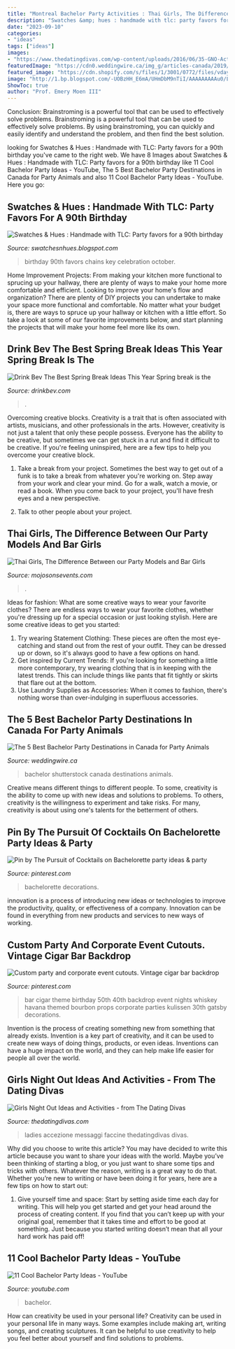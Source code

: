 ```yaml
---
title: "Montreal Bachelor Party Activities : Thai Girls, The Difference Between Our Party Models And Bar Girls"
description: "Swatches &amp; hues : handmade with tlc: party favors for a 90th birthday"
date: "2023-09-10"
categories:
- "ideas"
tags: ["ideas"]
images:
- "https://www.thedatingdivas.com/wp-content/uploads/2016/06/35-GNO-Activities.jpg"
featuredImage: "https://cdn0.weddingwire.ca/img_g/articles-canada/2019/03-01-2019/bachelor-party-shutterstock-772005289.jpg"
featured_image: "https://cdn.shopify.com/s/files/1/3001/0772/files/vday01_480x480.jpg?v=1626519748"
image: "http://1.bp.blogspot.com/-UOBzHH_E6mA/UHmDbM9nTiI/AAAAAAAAAu0/LqywYYbKgNg/s1600/IMG_0380e.jpg"
ShowToc: true
author: "Prof. Emery Moen III"
---
```



Conclusion: Brainstroming is a powerful tool that can be used to effectively solve problems.
Brainstroming is a powerful tool that can be used to effectively solve problems. By using brainstroming, you can quickly and easily identify and understand the problem, and then find the best solution.

	

		
looking for Swatches &amp; Hues : Handmade with TLC: Party favors for a 90th birthday you've came to the right web. We have 8 Images about Swatches &amp; Hues : Handmade with TLC: Party favors for a 90th birthday like 11 Cool Bachelor Party Ideas - YouTube, The 5 Best Bachelor Party Destinations in Canada for Party Animals and also 11 Cool Bachelor Party Ideas - YouTube. Here you go:
		
    
## Swatches &amp; Hues : Handmade With TLC: Party Favors For A 90th Birthday

<img loading=lazy src="http://1.bp.blogspot.com/-UOBzHH_E6mA/UHmDbM9nTiI/AAAAAAAAAu0/LqywYYbKgNg/s1600/IMG_0380e.jpg" onerror="this.onerror=null;this.src='https://tse3.mm.bing.net/th?id=OIP.iYEegqknsNYgM9XzKNPo_gHaFS&amp;pid=15.1';" alt="Swatches &amp; Hues : Handmade with TLC: Party favors for a 90th birthday">

_Source: swatchesnhues.blogspot.com_

>birthday 90th favors chains key celebration october. 

	

Home Improvement Projects: From making your kitchen more functional to sprucing up your hallway, there are plenty of ways to make your home more comfortable and efficient.
Looking to improve your home's flow and organization? There are plenty of DIY projects you can undertake to make your space more functional and comfortable. No matter what your budget is, there are ways to spruce up your hallway or kitchen with a little effort. So take a look at some of our favorite improvements below, and start planning the projects that will make your home feel more like its own.

    
## Drink Bev The Best Spring Break Ideas This Year Spring Break Is The

<img loading=lazy src="https://cdn.shopify.com/s/files/1/3001/0772/files/vday01_480x480.jpg?v=1626519748" onerror="this.onerror=null;this.src='https://tse4.mm.bing.net/th?id=OIP.MAct3kVKd39yq4kH4trloAHaEj&amp;pid=15.1';" alt="Drink Bev The Best Spring Break Ideas This Year Spring break is the">

_Source: drinkbev.com_

>. 

	

Overcoming creative blocks.
Creativity is a trait that is often associated with artists, musicians, and other professionals in the arts. However, creativity is not just a talent that only these people possess. Everyone has the ability to be creative, but sometimes we can get stuck in a rut and find it difficult to be creative. If you're feeling uninspired, here are a few tips to help you overcome your creative block.
1. Take a break from your project. Sometimes the best way to get out of a funk is to take a break from whatever you're working on. Step away from your work and clear your mind. Go for a walk, watch a movie, or read a book. When you come back to your project, you'll have fresh eyes and a new perspective.

2. Talk to other people about your project.

    
## Thai Girls, The Difference Between Our Party Models And Bar Girls

<img loading=lazy src="http://mojosonsevents.com/wp-content/uploads/2017/01/sexy-party-models.jpg" onerror="this.onerror=null;this.src='https://tse2.mm.bing.net/th?id=OIP.gXzFpeTmIaLkAuuvftzUgQHaE8&amp;pid=15.1';" alt="Thai Girls, The Difference Between our Party Models and Bar Girls">

_Source: mojosonsevents.com_

>. 

	

Ideas for fashion: What are some creative ways to wear your favorite clothes?
There are endless ways to wear your favorite clothes, whether you're dressing up for a special occasion or just looking stylish. Here are some creative ideas to get you started: 
1. Try wearing Statement Clothing: These pieces are often the most eye-catching and stand out from the rest of your outfit. They can be dressed up or down, so it's always good to have a few options on hand. 
2. Get inspired by Current Trends: If you're looking for something a little more contemporary, try wearing clothing that is in keeping with the latest trends. This can include things like pants that fit tightly or skirts that flare out at the bottom. 
3. Use Laundry Supplies as Accessories: When it comes to fashion, there's nothing worse than over-indulging in superfluous accessories.

    
## The 5 Best Bachelor Party Destinations In Canada For Party Animals

<img loading=lazy src="https://cdn0.weddingwire.ca/img_g/articles-canada/2019/03-01-2019/bachelor-party-shutterstock-772005289.jpg" onerror="this.onerror=null;this.src='https://tse4.mm.bing.net/th?id=OIP.W6x5et_aV1ztxSBsy8OpvgHaE8&amp;pid=15.1';" alt="The 5 Best Bachelor Party Destinations in Canada for Party Animals">

_Source: weddingwire.ca_

>bachelor shutterstock canada destinations animals. 

	

Creative means different things to different people. To some, creativity is the ability to come up with new ideas and solutions to problems. To others, creativity is the willingness to experiment and take risks. For many, creativity is about using one's talents for the betterment of others.

    
## Pin By The Pursuit Of Cocktails On Bachelorette Party Ideas &amp; Party

<img loading=lazy src="https://i.pinimg.com/736x/6f/1e/ba/6f1eba54e96f7bd9fff840b4a4857a19.jpg" onerror="this.onerror=null;this.src='https://tse2.mm.bing.net/th?id=OIP.XuWvSCmCxnvHwIA19jk22QHaHa&amp;pid=15.1';" alt="Pin by The Pursuit of Cocktails on Bachelorette party ideas &amp; party">

_Source: pinterest.com_

>bachelorette decorations. 

	

innovation is a process of introducing new ideas or technologies to improve the productivity, quality, or effectiveness of a company. Innovation can be found in everything from new products and services to new ways of working. 

    
## Custom Party And Corporate Event Cutouts. Vintage Cigar Bar Backdrop

<img loading=lazy src="https://i.pinimg.com/originals/dc/37/35/dc3735eeb31ffeaee59859b25e39277d.jpg" onerror="this.onerror=null;this.src='https://tse2.mm.bing.net/th?id=OIP.N7gI2dTLi4pK4YK_TLOMXgHaHa&amp;pid=15.1';" alt="Custom party and corporate event cutouts. Vintage cigar bar backdrop">

_Source: pinterest.com_

>bar cigar theme birthday 50th 40th backdrop event nights whiskey havana themed bourbon props corporate parties kulissen 30th gatsby decorations. 

	

Invention is the process of creating something new from something that already exists. Invention is a key part of creativity, and it can be used to create new ways of doing things, products, or even ideas. Inventions can have a huge impact on the world, and they can help make life easier for people all over the world.

    
## Girls Night Out Ideas And Activities - From The Dating Divas

<img loading=lazy src="https://www.thedatingdivas.com/wp-content/uploads/2016/06/35-GNO-Activities.jpg" onerror="this.onerror=null;this.src='https://tse3.mm.bing.net/th?id=OIP.eVLQzzQ67uqh2DvIJs3FFQHaSm&amp;pid=15.1';" alt="Girls Night Out Ideas and Activities - from The Dating Divas">

_Source: thedatingdivas.com_

>ladies accezione messaggi faccine thedatingdivas divas. 

	

Why did you choose to write this article?
You may have decided to write this article because you want to share your ideas with the world. Maybe you’ve been thinking of starting a blog, or you just want to share some tips and tricks with others. Whatever the reason, writing is a great way to do that. Whether you’re new to writing or have been doing it for years, here are a few tips on how to start out:
1. Give yourself time and space: Start by setting aside time each day for writing. This will help you get started and get your head around the process of creating content. If you find that you can’t keep up with your original goal, remember that it takes time and effort to be good at something. Just because you started writing doesn’t mean that all your hard work has paid off!


    
## 11 Cool Bachelor Party Ideas - YouTube

<img loading=lazy src="https://i.ytimg.com/vi/yNRvJMl5OYI/maxresdefault.jpg" onerror="this.onerror=null;this.src='https://tse2.mm.bing.net/th?id=OIP.0HLPH2QJeKfcS0cn4f88ngHaEK&amp;pid=15.1';" alt="11 Cool Bachelor Party Ideas - YouTube">

_Source: youtube.com_

>bachelor. 

	

How can creativity be used in your personal life?
Creativity can be used in your personal life in many ways. Some examples include making art, writing songs, and creating sculptures. It can be helpful to use creativity to help you feel better about yourself and find solutions to problems.

